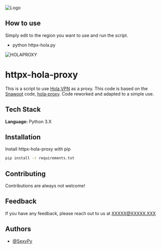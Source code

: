 
![Logo](https://user-images.githubusercontent.com/26823931/154585806-3baa24b0-f6bd-43e9-b568-0c981284deef.svg)

## How to use

Simply edit to the region you want to use and run the script.

* python httpx-hola.py

![HOLAPROXY](https://i.ibb.co/s2TNjj7/Capture.png)

# httpx-hola-proxy

This is a script to use [Hola VPN](https://hola.org/) as a proxy. This code is based on the [Snawoot](https://github.com/Snawoot) code, [hola-proxy](https://github.com/Snawoot/hola-proxy). Code reworked and adapted to a simple use.
## Tech Stack

**Language:** Python 3.X


## Installation

Install httpx-hola-proxy with pip

```bash
pip install -r requirements.txt
```
## Contributing

Contributions are always not welcome!


## Feedback

If you have any feedback, please reach out to us at XXXXX@XXXXX.XXX


## Authors

- [@SexyPy](https://github.com/SexyPy)

